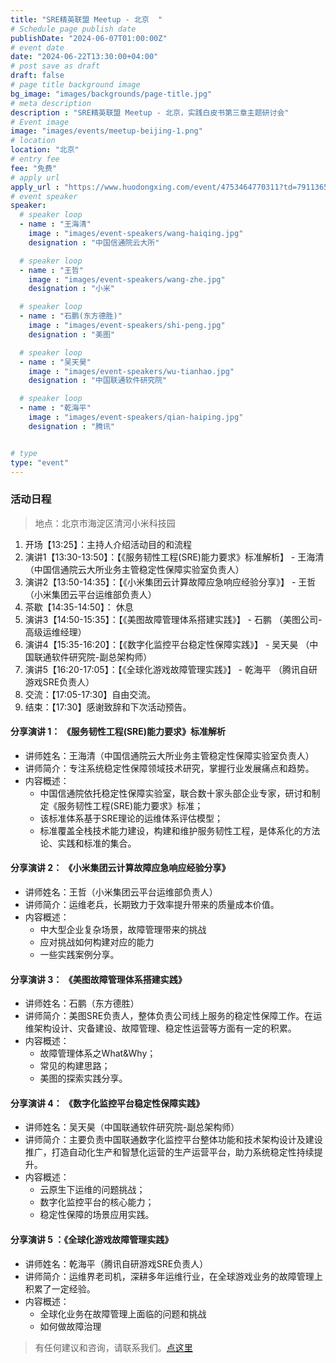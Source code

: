 ```yaml
---
title: "SRE精英联盟 Meetup - 北京  "
# Schedule page publish date
publishDate: "2024-06-07T01:00:00Z"
# event date
date: "2024-06-22T13:30:00+04:00"
# post save as draft
draft: false
# page title background image
bg_image: "images/backgrounds/page-title.jpg"
# meta description
description : "SRE精英联盟 Meetup - 北京，实践白皮书第三章主题研讨会"
# Event image
image: "images/events/meetup-beijing-1.png"
# location
location: "北京"
# entry fee
fee: "免费"
# apply url
apply_url : "https://www.huodongxing.com/event/4753464770311?td=7911365748353"
# event speaker
speaker:
  # speaker loop
  - name : "王海清"
    image : "images/event-speakers/wang-haiqing.jpg"
    designation : "中国信通院云大所"

  # speaker loop
  - name : "王哲"
    image : "images/event-speakers/wang-zhe.jpg"
    designation : "小米"

  # speaker loop
  - name : "石鹏(东方德胜)"
    image : "images/event-speakers/shi-peng.jpg"
    designation : "美图"

  # speaker loop
  - name : "吴天昊"
    image : "images/event-speakers/wu-tianhao.jpg"
    designation : "中国联通软件研究院"

  # speaker loop
  - name : "乾海平"
    image : "images/event-speakers/qian-haiping.jpg"
    designation : "腾讯"


# type
type: "event"
---
```


### 活动日程

> 地点：北京市海淀区清河小米科技园

1. 开场【13:25】：主持人介绍活动目的和流程 
2. 演讲1【13:30-13:50】：【《服务韧性工程(SRE)能力要求》标准解析】 - 王海清（中国信通院云大所业务主管稳定性保障实验室负责人）
3. 演讲2【13:50-14:35】：【《小米集团云计算故障应急响应经验分享》】 - 王哲（小米集团云平台运维部负责人）
4. 茶歇【14:35-14:50】： 休息
5. 演讲3【14:50-15:35】：【《美图故障管理体系搭建实践》】 - 石鹏 （美图公司-高级运维经理）
6. 演讲4【15:35-16:20】：【《数字化监控平台稳定性保障实践》】 - 吴天昊 （中国联通软件研究院-副总架构师）
7. 演讲5【16:20-17:05】：【《全球化游戏故障管理实践》】 - 乾海平 （腾讯自研游戏SRE负责人）
5. 交流：【17:05-17:30】自由交流。
6. 结束：【17:30】感谢致辞和下次活动预告。

#### 分享演讲 1： 《服务韧性工程(SRE)能力要求》标准解析
* 讲师姓名：王海清（中国信通院云大所业务主管稳定性保障实验室负责人）
* 讲师简介：专注系统稳定性保障领域技术研究，掌握行业发展痛点和趋势。
* 内容概述：
    - 中国信通院依托稳定性保障实验室，联合数十家头部企业专家，研讨和制定《服务韧性工程(SRE)能力要求》标准；
    - 该标准体系基于SRE理论的运维体系评估模型；
    - 标准覆盖全栈技术能力建设，构建和维护服务韧性工程，是体系化的方法论、实践和标准的集合。


#### 分享演讲 2： 《小米集团云计算故障应急响应经验分享》
* 讲师姓名：王哲（小米集团云平台运维部负责人）
* 讲师简介：运维老兵，长期致力于效率提升带来的质量成本价值。
* 内容概述：
    - 中大型企业复杂场景，故障管理带来的挑战
    - 应对挑战如何构建对应的能力 
    - 一些实践案例分享。


#### 分享演讲 3： 《美图故障管理体系搭建实践》
* 讲师姓名：石鹏（东方德胜）
* 讲师简介：美图SRE负责人，整体负责公司线上服务的稳定性保障工作。在运维架构设计、灾备建设、故障管理、稳定性运营等方面有一定的积累。
* 内容概述：
    - 故障管理体系之What&Why；
    - 常见的构建思路；
    - 美图的探索实践分享。


#### 分享演讲 4： 《数字化监控平台稳定性保障实践》
* 讲师姓名：吴天昊（中国联通软件研究院-副总架构师）
* 讲师简介：主要负责中国联通数字化监控平台整体功能和技术架构设计及建设推广，打造自动化生产和智慧化运营的生产运营平台，助力系统稳定性持续提升。
* 内容概述：
    - 云原生下运维的问题挑战；
    - 数字化监控平台的核心能力；
    - 稳定性保障的场景应用实践。


#### 分享演讲 5 ：《全球化游戏故障管理实践》
* 讲师姓名：乾海平（腾讯自研游戏SRE负责人）
* 讲师简介：运维界老司机，深耕多年运维行业，在全球游戏业务的故障管理上积累了一定经验。
* 内容概述：
    - 全球化业务在故障管理上面临的问题和挑战
    - 如何做故障治理


> 有任何建议和咨询，请联系我们。[点这里](/contact/)
